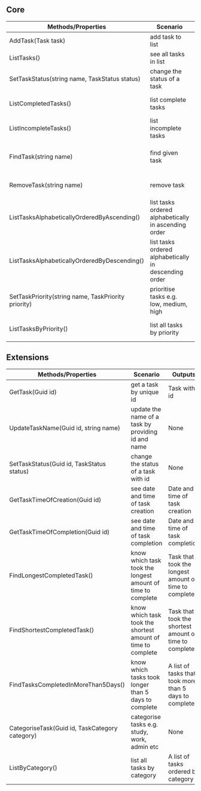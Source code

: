 
## Core ##
| Methods/Properties                                  | Scenario                                              | Outputs                                                      |
|-----------------------------------------------------|-------------------------------------------------------|--------------------------------------------------------------|
| AddTask(Task task)                                  | add task to list                                      | None                                                         |
| ListTasks()                                         | see all tasks in list                                 | List of all tasks                                            |
| SetTaskStatus(string name, TaskStatus status)       | change the status of a task                           | None                                                         |
| ListCompletedTasks()                                | list complete tasks                                   | List of complete tasks                                       |
| ListIncompleteTasks()                               | list incomplete tasks                                 | List of incomplete tasks                                     |
| FindTask(string name)                               | find given task                                       | The desired task or an error message                         |
| RemoveTask(string name)                             | remove task                                           | Removes the desired task if found                            |
| ListTasksAlphabeticallyOrderedByAscending()         | list tasks ordered alphabetically in ascending order  | A list of of tasks ordered alphabetically in ascending order |
| ListTasksAlphabeticallyOrderedByDescending()        | list tasks ordered alphabetically in descending order | A list of tasks ordered alphabetically in descending order   |
| SetTaskPriority(string name, TaskPriority priority) | prioritise tasks e.g. low, medium, high               | None                                                         |
| ListTasksByPriority()                               | list all tasks by priority                            | A list of tasks ordered by priority                          |

## Extensions ##

| Methods/Properties                             | Scenario                                                     | Outputs                                                 |
|------------------------------------------------|--------------------------------------------------------------|---------------------------------------------------------|
| GetTask(Guid id)                               | get a task by unique id                                      | Task with id                                            |
| UpdateTaskName(Guid id, string name)           | update the name of a task by providing id and name           | None                                                    |
| SetTaskStatus(Guid id, TaskStatus status)      | change the status of a task with id                          | None                                                    |
| GetTaskTimeOfCreation(Guid id)                 | see date and time of task creation                           | Date and time of task creation                          |
| GetTaskTimeOfCompletion(Guid id)               | see date and time of task completion                         | Date and time of task completion                        |
| FindLongestCompletedTask()                     | know which task took the longest amount of time to complete  | Task that took the longest amount of time to complete   |
| FindShortestCompletedTask()                    | know which task took the shortest amount of time to complete | Task that took the shortest amount of time to complete  |
| FindTasksCompletedInMoreThan5Days()            | know which tasks took longer than 5 days to complete         | A list of tasks that took  more than 5 days to complete |
| CategoriseTask(Guid id, TaskCategory category) | categorise tasks e.g. study, work, admin etc                 | None                                                    |
| ListByCategory()                               | list all tasks by category                                   | A list of tasks ordered by category                     |



